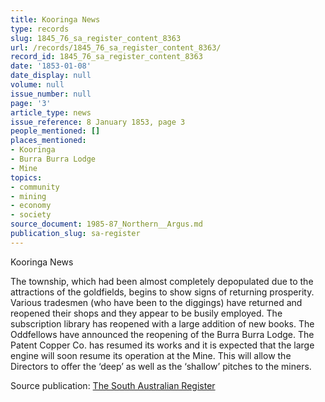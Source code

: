 ```yaml
---
title: Kooringa News
type: records
slug: 1845_76_sa_register_content_8363
url: /records/1845_76_sa_register_content_8363/
record_id: 1845_76_sa_register_content_8363
date: '1853-01-08'
date_display: null
volume: null
issue_number: null
page: '3'
article_type: news
issue_reference: 8 January 1853, page 3
people_mentioned: []
places_mentioned:
- Kooringa
- Burra Burra Lodge
- Mine
topics:
- community
- mining
- economy
- society
source_document: 1985-87_Northern__Argus.md
publication_slug: sa-register
---
```


Kooringa News

The township, which had been almost completely depopulated due to the attractions of the goldfields, begins to show signs of returning prosperity.  Various tradesmen (who have been to the diggings) have returned and reopened their shops and they appear to be busily employed.  The subscription library has reopened with a large addition of new books.  The Oddfellows have announced the reopening of the Burra Burra Lodge.  The Patent Copper Co. has resumed its works and it is expected that the large engine will soon resume its operation at the Mine.  This will allow the Directors to offer the ‘deep’ as well as the ‘shallow’ pitches to the miners.

Source publication: [The South Australian Register](/publications/sa-register/)
